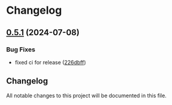# Changelog

## [0.5.1](https://github.com/zerolend/zerolend-one/compare/v0.5.0...v0.5.1) (2024-07-08)


### Bug Fixes

* fixed ci for release ([226dbff](https://github.com/zerolend/zerolend-one/commit/226dbffb9db2d1053cbb5926f5fd94a6e879c000))

## Changelog

All notable changes to this project will be documented in this file.
